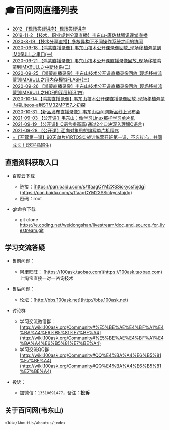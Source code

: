 # 🎓百问网直播列表

- [2012       【现场答疑讲座】现场答疑讲座](https://www.100ask.net/detail/p_5e9fa364c1368_VnUWzlYD/6)
- [2019-11-2  【技术、职业规划分享直播】韦东山-唐佐林腾讯课堂直播](https://www.100ask.net/detail/p_5e9cfe25d0454_ZtcsHTN9/6)
- [2020-8-19  【技术分享直播】多核异构下不同操作系统之间的协同](https://www.100ask.net/detail/p_5f3e3209e4b01187873235c0/6)
- [2020-09-18 【鸿蒙直播录像】韦东山技术公开课录像回放_现场移植鸿蒙到IMX6ULL之串口(一)](https://www.bilibili.com/video/BV1xk4y117ma)
- [2020-09-21 【鸿蒙直播录像】韦东山技术公开课直播录像回放_现场移植鸿蒙到IMX6ULL之中断体系(二)](https://www.bilibili.com/video/BV1pf4y1D7Jz)
- [2020-09-25 【鸿蒙直播录像】韦东山技术公开课直播录像回放_现场移植鸿蒙到IMX6ULL之用内存模拟FLASH(三)](https://www.bilibili.com/video/BV1By4y1k7cv)
- [2020-09-26 【鸿蒙直播录像】韦东山技术公开课直播录像回放_现场移植鸿蒙到IMX6ULL之HDF的深层知识(四)](https://www.bilibili.com/video/BV17T4y1c7xx)
- [2020-10-14 【鸿蒙直播录像】韦东山技术公开课直播录像回放-现场移植鸿蒙内核Liteos-a到STM32MP157之初探](https://www.bilibili.com/video/BV1Pp4y1k7J1)
- [2020-10-31 【新品发布直播录像】韦东山百问网新品线上发布会](https://www.bilibili.com/video/BV1zK4y1E79Q/)
- [2021-09-03 【公开课】韦东山：像学习Linux那样学习单片机](https://www.100ask.net/detail/l_612cc0e6e4b092ac9838c34d/4)
- [2021-09-19 【公开课】C语言提高篇(通过2个口决深入理解C语言)](https://www.100ask.net/detail/p_614ace88e4b0448bf65bdef6/6)
- [2021-09-28 【公开课】面向对象思想编写单片机程序](https://www.100ask.net/detail/p_6155d524e4b0dfaf7fa9734f/6)
- [⭐【开营第一课】90天单片机RTOS实战训练营开班第一课，不忘初心，共同成长！(欢迎插班生)](https://mp.weixin.qq.com/s/jeWJrOqNpFHXAzuJk6ZT9g)


## 直播资料获取入口

- 百度云下载
  - 链接：[https://pan.baidu.com/s/1faagCYM2XSSickycsfojdg](https://pan.baidu.com/s/1faagCYM2XSSickycsfojdg)  
  - 密码：root

- git命令下载
  - git clone https://e.coding.net/weidongshan/livestream/doc_and_source_for_livestream.git

## 学习交流答疑

- 售前问题：
  - 阿里旺旺： [https://100ask.taobao.com](https://100ask.taobao.com) 上淘宝直接一对一咨询技术
  
- 售后问题：
  - 论坛：[http://bbs.100ask.net](http://bbs.100ask.net)
  
- 讨论群
  - 学习交流微信群：[http://wiki.100ask.org/Community#%E5%BE%AE%E4%BF%A1%E4%BA%A4%E6%B5%81%E7%BE%A4](http://wiki.100ask.org/Community#%E5%BE%AE%E4%BF%A1%E4%BA%A4%E6%B5%81%E7%BE%A4)
  - 学习交流QQ群：  [http://wiki.100ask.org/Community#QQ%E4%BA%A4%E6%B5%81%E7%BE%A4](http://wiki.100ask.org/Community#QQ%E4%BA%A4%E6%B5%81%E7%BE%A4)

- 投诉：
  - 加微信：``13510691477``，备注：**投诉**


## 关于百问网(韦东山)

 :doc:`/AboutUs/aboutus/index`